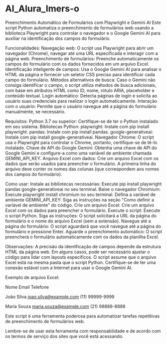 # AI_Alura_Imers-o

Preenchimento Automático de Formulários com Playwright e Gemini AI
Este script Python automatiza o preenchimento de formulários web usando a biblioteca Playwright para controlar o navegador e o Google Gemini AI para auxiliar na identificação dos campos do formulário.

Funcionalidades:
Navegação web: O script usa Playwright para abrir um navegador (Chrome), navegar até uma URL especificada e interagir com a página web.
Preenchimento de formulários: Preenche automaticamente os campos do formulário com os dados fornecidos em um arquivo Excel.
Identificação inteligente de campos: Usa o Google Gemini AI para analisar o HTML da página e fornecer um seletor CSS preciso para identificar cada campo do formulário.
Métodos alternativos de busca: Caso o Gemini não consiga identificar o campo, o script utiliza métodos de busca adicionais, com base em atributos HTML como ID, nome, rótulo ARIA, placeholder e conteúdo textual.
Login automático: Detecta páginas de login e solicita ao usuário suas credenciais para realizar o login automaticamente.
Interação com o usuário: Permite que o usuário navegue até a página do formulário manualmente, se necessário.

Requisitos:
Python 3.7 ou superior: Certifique-se de ter o Python instalado em seu sistema.
Bibliotecas Python:
playwright: Instale com pip install playwright.
pandas: Instale com pip install pandas.
google-generativeai: Instale com pip install google-generativeai.
Navegador Chrome: O script usa o Playwright para controlar o Chrome, portanto, certifique-se de tê-lo instalado.
Chave de API do Google Gemini: Obtenha uma chave de API do Google Gemini e configure-a como uma variável de ambiente chamada GEMINI_API_KEY.
Arquivo Excel com dados: Crie um arquivo Excel com os dados que serão usados para preencher o formulário. A primeira linha do arquivo deve conter os nomes das colunas (que correspondem aos nomes dos campos do formulário).

Como usar:
Instale as bibliotecas necessárias: Execute pip install playwright pandas google-generativeai no seu terminal.
Baixe o navegador Chromium: Execute playwright install chromium no seu terminal.
Defina a variável de ambiente GEMINI_API_KEY: Siga as instruções na seção "Como definir a variável de ambiente" do código.
Crie um arquivo Excel: Crie um arquivo Excel com os dados para preencher o formulário.
Execute o script: Execute o script Python.
Siga as instruções: O script solicitará a URL da página do formulário e o nome do arquivo Excel (sem a extensão).
Navegue até a página do formulário: O script aguardará que você navegue até a página do formulário e pressione Enter.
Aguarde o preenchimento automático: O script preencherá o formulário automaticamente com os dados da planilha Excel.

Observações:
A precisão da identificação de campos depende da estrutura HTML da página web. Em alguns casos, pode ser necessário ajustar o código para lidar com layouts específicos.
O script assume que o arquivo Excel está na mesma pasta que o script Python.
Certifique-se de ter uma conexão estável com a Internet para usar o Google Gemini AI.

Exemplo de arquivo Excel:

Nome	Email	Telefone

João Silva	joao.silva@example.com	(11) 99999-9999

Maria Souza	maria.souza@example.com	(21) 98888-8888

Este script é uma ferramenta poderosa para automatizar tarefas repetitivas de preenchimento de formulários web.

Lembre-se de usar esta ferramenta com responsabilidade e de acordo com os termos de serviço dos sites que você está acessando.
